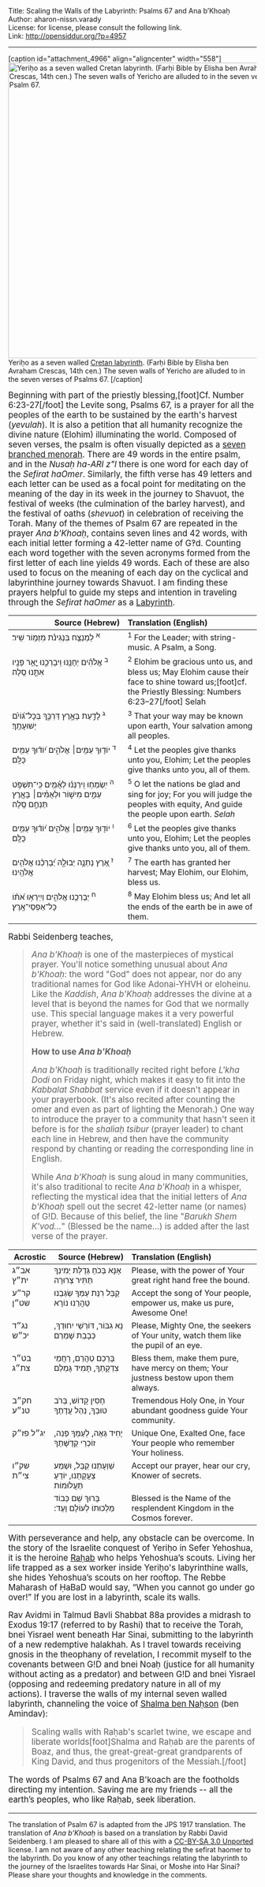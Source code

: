 <html>
<head></head>
<body>
Title: Scaling the Walls of the Labyrinth: Psalms 67 and Ana b’Khoaḥ<br />
Author: aharon-nissn.varady<br />
License: for license, please consult the following link.<br />
Link: <a href="http://opensiddur.org/?p=4957">http://opensiddur.org/?p=4957</a>
<p />
<hr />

[caption id="attachment_4966" align="aligncenter" width="558"]<a href="https://opensiddur.org/wp-content/uploads/2012/05/558px-Map_of_Jericho_in_14c_Farhi_Bible_by_Elisha_ben_Avraham_Crescas.jpg"><img src="https://opensiddur.org/wp-content/uploads/2012/05/558px-Map_of_Jericho_in_14c_Farhi_Bible_by_Elisha_ben_Avraham_Crescas.jpg" alt="Yeriḥo as a seven walled Cretan labyrinth. (Farḥi Bible by Elisha ben Avraham Crescas, 14th cen.) The seven walls of Yericho are alluded to in the seven verses of Psalm 67. " width="558" height="599" class="size-full wp-image-4966" /></a> Yeriḥo as a seven walled <a href="http://en.wikipedia.org/wiki/Labyrinth">Cretan labyrinth</a>. (Farḥi Bible by Elisha ben Avraham Crescas, 14th cen.) The seven walls of Yericho are alluded to in the seven verses of Psalms 67. [/caption]

<div class="english" style="font-size: 1.2em;">
Beginning with part of the priestly blessing,[foot]Cf. Number 6:23-27[/foot] the Levite song, Psalms 67, is a prayer for all the peoples of the earth to be sustained by the earth's harvest (<em>yevulah</em>). It is also a petition that all humanity  recognize the divine nature (Elohim) illuminating the world. Composed of seven verses, the psalm is often visually depicted as a <a href="https://opensiddur.org/2011/06/shiviti-perceiving-the-world-as-an-expression-of-divine-oneness/">seven branched menorah</a>. There are 49 words in the entire psalm, and in the <em>Nusaḥ ha-ARI z"l</em> there is one word for each day of the <em>Sefirat haOmer</em>. Similarly, the fifth verse has 49 letters and each letter can be used as a focal point for meditating on the meaning of the day in its week in the journey to Shavuot, the festival of weeks (the culmination of the barley harvest), and the festival of oaths (<em>shevuot</em>) in celebration of receiving the Torah. Many of the themes of Psalm 67 are repeated in the prayer <em>Ana b'Khoaḥ</em>, contains seven lines and 42 words, with each initial letter forming a 42-letter name of G‽d. Counting each word together with the seven acronyms formed from the first letter of each line yields 49 words. Each of these are also used to focus on the meaning of each day on the cyclical and labyrinthine journey towards Shavuot. I am finding these prayers helpful to guide my steps and intention in traveling through the <em>Sefirat haOmer</em> as a <a href="http://en.wikipedia.org/wiki/Labyrinth">Labyrinth</a>.
</div>

<table style="margin-left: auto;margin-right: auto;" class="draggable">
<thead><tr><th id="x" style="text-align: right;">Source (Hebrew)</th><th style="text-align: left;">Translation (English)</th></tr></thead>
<tbody>
<tr>
<td style="vertical-align:top;" width="46%">
<div class="liturgy"><span lang="he">
<sup>א</sup> לַמְנַצֵּ֥ח בִּנְגִינֹ֗ת מִזְמ֥וֹר שִֽׁיר׃
</span></div></td>
 
<td style="vertical-align:top;" width="53%"><div class="english">
<sup>1</sup> For the Leader; with string-music. A Psalm, a Song.
    </div></td></tr>


<tr><td style="vertical-align:top;" width="46%"><div class="liturgy"><span lang="he">
<sup>ב</sup> אֱלֹהִ֗ים יְחָנֵּ֥נוּ וִֽיבָרְכֵ֑נוּ
 יָ֤אֵ֥ר פָּנָ֖יו אִתָּ֣נוּ סֶֽלָה׃
</span></div></td>
 
<td style="vertical-align:top;" width="53%"><div class="english">
<sup>2</sup> Elohim be gracious unto us, and bless us;
May Elohim cause their face to shine toward us;[foot]cf. the Priestly Blessing: Numbers 6:23–27[/foot] Selah
    </div></td></tr>


<tr><td style="vertical-align:top;" width="46%"><div class="liturgy"><span lang="he">
<sup>ג</sup> לָדַ֣עַת בָּאָ֣רֶץ דַּרְכֶּ֑ךָ
 בְּכָל־גּ֝וֹיִ֗ם יְשׁוּעָתֶֽךָ׃
</span></div></td>
 
<td style="vertical-align:top;" width="53%"><div class="english">
<sup>3</sup> That your way may be known upon earth,
Your salvation among all peoples.
    </div></td></tr>


<tr><td style="vertical-align:top;" width="46%"><div class="liturgy"><span lang="he">
<sup>ד</sup> יוֹד֖וּךָ עַמִּ֥ים׀ אֱלֹהִ֑ים
 י֝וֹד֗וּךָ עַמִּ֥ים כֻּלָּֽם׃
</span></div></td>
 
<td style="vertical-align:top;" width="53%"><div class="english">
<sup>4</sup> Let the peoples give thanks unto you, Elohim;
Let the peoples give thanks unto you, all of them.
    </div></td></tr>


<tr><td style="vertical-align:top;" width="46%"><div class="liturgy"><span lang="he">
<sup>ה</sup> יִֽשְׂמְח֥וּ וִֽירַנְּנ֗וּ לְאֻ֫מִּ֥ים 
כִּֽי־תִשְׁפֹּ֣ט עַמִּ֣ים מִישׁ֑וֹר
 וּלְאֻמִּ֓ים׀ בָּאָ֖רֶץ תַּנְחֵ֣ם סֶֽלָה׃
</span></div></td>
 
<td style="vertical-align:top;" width="53%"><div class="english">
<sup>5</sup> O let the nations be glad and sing for joy;
For you will judge the peoples with equity,
And guide the people upon earth. <em>Selah</em>
    </div></td></tr>


<tr><td style="vertical-align:top;" width="46%"><div class="liturgy"><span lang="he">
<sup>ו</sup> יוֹד֖וּךָ עַמִּ֥ים׀ אֱלֹהִ֑ים
 י֝וֹד֗וּךָ עַמִּ֥ים כֻּלָּֽם׃
</span></div></td>
 
<td style="vertical-align:top;" width="53%"><div class="english">
<sup>6</sup> Let the peoples give thanks unto you, Elohim;
Let the peoples give thanks unto you, all of them.
    </div></td></tr>


<tr><td style="vertical-align:top;" width="46%"><div class="liturgy"><span lang="he">
<sup>ז</sup> אֶ֭רֶץ נָתְנָ֣ה יְבוּלָ֑הּ
 יְ֝בָרְכֵ֗נוּ אֱלֹהִ֥ים אֱלֹהֵֽינוּ׃
</span></div></td>
 
<td style="vertical-align:top;" width="53%"><div class="english">
<sup>7</sup> The earth has granted her harvest;
May Elohim, our Elohim, bless us.
    </div></td></tr>


<tr><td style="vertical-align:top;" width="46%"><div class="liturgy"><span lang="he">
<sup>ח</sup> יְבָרְכֵ֥נוּ אֱלֹהִ֑ים
 וְיִֽירְא֥וּ אֹ֝ת֗וֹ כָּל־אַפְסֵי־אָֽרֶץ׃
</span></div></td>
 
<td style="vertical-align:top;" width="53%"><div class="english">
<sup>8</sup> May Elohim bless us;
And let all the ends of the earth be in awe of them.
</td></tr></tbody></table>

<div class="english" style="font-size: 1.2em;">
Rabbi Seidenberg teaches,

<blockquote>

<em>Ana b'Khoaḥ</em> is one of the masterpieces of mystical prayer. You'll notice something unusual about <em>Ana b'Khoaḥ</em>: the word "God" does not appear, nor do any traditional names for God like Adonai-YHVH or eloheinu. Like the <em>Kaddish</em>, <em>Ana b'Khoaḥ</em> addresses the divine at a level that is beyond the names for God that we normally use. This special language makes it a very powerful prayer, whether it's said in (well-translated) English or Hebrew.

<strong>How to use <em>Ana b'Khoaḥ</em></strong>

<em>Ana b'Khoaḥ</em> is traditionally recited right before <em>L'kha Dodi</em> on Friday night, which makes it easy to fit into the <em>Kabbalat Shabbat</em> service even if it doesn't appear in your prayerbook. (It's also recited after counting the omer and even as part of lighting the Menorah.) One way to introduce the prayer to a community that hasn't seen it before is for the <em>shaliaḥ tsibur</em> (prayer leader) to chant each line in Hebrew, and then have the community respond by chanting or reading the corresponding line in English.

While <em>Ana b'Khoaḥ</em> is sung aloud in many communities, it's also traditional to recite <em>Ana b'Khoaḥ</em> in a whisper, reflecting the mystical idea that the initial letters of <em>Ana b'Khoaḥ</em> spell out the secret 42-letter name (or names) of G!D. Because of this belief, the line "<em>Barukh Shem K'vod...</em>" (Blessed be the name...) is added after the last verse of the prayer.</blockquote>
</div>

<table style="margin-left: auto;margin-right: auto;" class="draggable">
<thead><tr><th id="x" style="text-align: right;">Acrostic</th><th style="text-align: right;">Source (Hebrew)</th><th style="text-align: left;">Translation (English)</th></tr></thead>
<tbody>
<tr><td style="vertical-align:top;" width="16%">
<div class="scribe"><span lang="he">
אב״ג ית״ץ
</span></div></td>

<td style="vertical-align:top;" width="30%">
<div class="liturgy"><span lang="he">
אָנָּא בְּכֹחַ 
גְּדֻלַּת יְמִינְךָ 
תַּתִּיר צְרוּרָה
</span></div></td>

<td style="vertical-align:top;" width="50%"><div class="english">
Please, with the power 
of Your great right hand
free the bound.
</td></tr>


<tr><td style="vertical-align:top;" width="16%">
<div class="scribe"><span lang="he">
קר״ע שט״ן
</span></div></td>

<td style="vertical-align:top;" width="30%">
<div class="liturgy"><span lang="he">
קַבֵּל רִנַּת 
עַמְּךָ שַׂגְּבֵנוּ 
טַהֲרֵנוּ נוֹרָא
</span></div></td>

<td style="vertical-align:top;" width="50%"><div class="english">
Accept the song 
of Your people, empower us,
make us pure, Awesome One!
</td></tr>


<tr><td style="vertical-align:top;" width="16%">
<div class="scribe"><span lang="he">
נג״ד יכ״ש
</span></div></td>

<td style="vertical-align:top;" width="30%">
<div class="liturgy"><span lang="he">
נָא גִבּוֹר, 
דּוֹרְשֵׁי יִחוּדְךָ, 
כְּבָבַת שָׁמְרֵם
</span></div></td>

<td style="vertical-align:top;" width="50%"><div class="english">
Please, Mighty One, 
the seekers of Your unity,
watch them like the pupil of an eye.
</td></tr>


<tr><td style="vertical-align:top;" width="16%">
<div class="scribe"><span lang="he">
בט״ר צת״ג
</span></div></td>

<td style="vertical-align:top;" width="30%">
<div class="liturgy"><span lang="he">
בָּרְכֵם טַהֲרֵם, 
רַחֲמֵי צִדְקָתְךָ, 
תָּמִיד גָּמְלֵם
</span></div></td>

<td style="vertical-align:top;" width="50%"><div class="english">
Bless them, make them pure,
have mercy on them; Your justness
bestow upon them always.
</td></tr>


<tr><td style="vertical-align:top;" width="16%">
<div class="scribe"><span lang="he">
חק״ב טנ״ע
</span></div></td>

<td style="vertical-align:top;" width="30%">
<div class="liturgy"><span lang="he">
חָסִין קָדוֹשׁ, 
בְּרֹב טוּבְךָ, 
נַהֵל עֲדָתֶךָ
</span></div></td>

<td style="vertical-align:top;" width="50%"><div class="english">
Tremendous Holy One, 
in Your abundant goodness 
guide Your community.
</td></tr>


<tr><td style="vertical-align:top;" width="16%">
<div class="scribe"><span lang="he">
יג״ל פז״ק
</span></div></td>

<td style="vertical-align:top;" width="30%">
<div class="liturgy"><span lang="he">
יָחִיד גֵּאֶה, 
לְעַמְּךָ פְּנֵה, 
זוֹכְרֵי קְדֻשָּׁתֶךָ
</span></div></td>

<td style="vertical-align:top;" width="50%"><div class="english">
Unique One, Exalted One, 
face Your people
who remember Your holiness.
</td></tr>


<tr><td style="vertical-align:top;" width="16%">
<div class="scribe"><span lang="he">
שק״ו צי״ת
</span></div></td>

<td style="vertical-align:top;" width="30%">
<div class="liturgy"><span lang="he">
שַׁוְעָתֵנוּ קַבֵּל, 
וּשְׁמַע צַעֲקָתֵנוּ, 
יוֹדֵעַ תַּעֲלוּמוֹת
</span></div></td>

<td style="vertical-align:top;" width="50%"><div class="english">
Accept our prayer, 
hear our cry,
Knower of secrets.
</td></tr>


<tr><td style="vertical-align:top;" width="16%"></td>

<td style="vertical-align:top;" width="30%">
<div class="liturgy"><span lang="he">
 בָּרוּךְ שֵׁם 
כְּבוֹד מַלְכוּתוֹ 
לְעוֹלָם וָעֶד:‏
 </span></div></td>

<td style="vertical-align:top;" width="50%"><div class="english">
Blessed is the Name
of the resplendent Kingdom 
in the Cosmos forever.
</td></tr></tbody></table>

<div class="english" style="font-size: 1.2em;">
With perseverance and help, any obstacle can be overcome. In the story of the Israelite conquest of Yeriḥo in Sefer Yehoshua, it is the heroine <a href="http://en.wikipedia.org/wiki/Rahab">Raḥab</a> who helps Yehoshua’s scouts. Living her life trapped as a sex worker inside Yeriḥo's labyrinthine walls, she hides Yehoshua’s scouts on her rooftop. The Rebbe Maharash of ḤaBaD would say, “When you cannot go under go over!” If you are lost in a labyrinth, scale its walls.

Rav Avidmi in Talmud Bavli Shabbat 88a provides a midrash to Exodus 19:17 (referred to by Rashi) that to receive the Torah, bnei Yisrael went beneath Har Sinai, submitting to the labyrinth of a new redemptive halakhah. As I travel towards receiving gnosis in the theophany of revelation, I recommit myself to the covenants between G!D and bnei Noaḥ (justice for all humanity without acting as a predator) and between G!D and bnei Yisrael (opposing and redeeming predatory nature in all of my actions). I traverse the walls of my internal seven walled labyrinth, channeling the voice of <a href="http://en.wikipedia.org/wiki/Salmon_%28biblical_figure%29">Shalma ben Naḥson</a> (ben Amindav):

<blockquote>Scaling walls with Raḥab's
scarlet twine, we escape
and liberate worlds[foot]Shalma and Raḥab are the parents of Boaz, and thus, the great-great-great grandparents of King David, and thus progenitors of the Messiah.[/foot]</blockquote>

The words of Psalms 67 and Ana B'koach are the footholds directing my intention. Saving me are my friends --  all the earth’s peoples, who like Raḥab, seek liberation.
</div>

<hr />

The translation of Psalm 67 is adapted from the JPS 1917 translation. The translation of <em>Ana b'Khoaḥ</em> is based on a translation by Rabbi David Seidenberg. I am pleased to share all of this with a <a href="https://creativecommons.org/licenses/by-sa/3.0/">CC-BY-SA 3.0 Unported</a> license. I am not aware of any other teaching relating the sefirat haomer to the labyrinth. Do you know of any other teachings relating the labyrinth to the journey of the Israelites towards Har Sinai, or Moshe into Har Sinai? Please share your thoughts and knowledge in the comments.
</body>
</html>